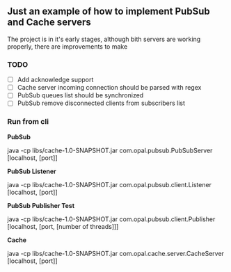 ## Just an example of how to implement PubSub and Cache servers
The project is in it's early stages, although bith servers are working properly, there are improvements to make

### TODO
- [ ] Add acknowledge support
- [ ] Cache server incoming connection should be parsed with regex
- [ ] PubSub queues list should be synchronized
- [ ] PubSub remove disconnected clients from subscribers list

### Run from cli

**PubSub**

java -cp libs/cache-1.0-SNAPSHOT.jar com.opal.pubsub.PubSubServer [localhost, [port]]

**PubSub Listener**

java -cp libs/cache-1.0-SNAPSHOT.jar com.opal.pubsub.client.Listener [localhost, [port]]

**PubSub Publisher Test**

java -cp libs/cache-1.0-SNAPSHOT.jar com.opal.pubsub.client.Publisher [localhost, [port, [number of threads]]]

**Cache**

java -cp libs/cache-1.0-SNAPSHOT.jar com.opal.cache.server.CacheServer [localhost, [port]]
